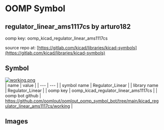 # OOMP Symbol  
## regulator_linear_ams1117cs  by arturo182  
  
oomp key: oomp_kicad_regulator_linear_ams1117cs  
  
source repo at: [https://gitlab.com/kicad/libraries/kicad-symbols](https://gitlab.com/kicad/libraries/kicad-symbols)  
## Symbol  
  
[![working.png](working_600.png)](working.png)  
| name | value | 
| --- | --- | 
| symbol name | Regulator_Linear | 
| library name | Regulator_Linear | 
| oomp key | oomp_kicad_regulator_linear_ams1117cs | 
| oomp bot github | https://github.com/oomlout/oomlout_oomp_symbol_bot/tree/main/kicad_regulator_linear_ams1117cs/working | 
## Images  
